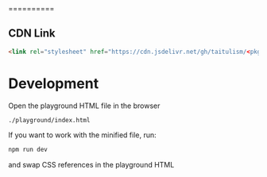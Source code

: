 <pkg-name>
==========



## CDN Link
```html
<link rel="stylesheet" href="https://cdn.jsdelivr.net/gh/taitulism/<pkg-name>@latest/dist/<pkg-name>.min.css" />
```


Development
===========

Open the playground HTML file in the browser
```
./playground/index.html
```

If you want to work with the minified file, run:
```sh
npm run dev
```
and swap CSS references in the playground HTML
